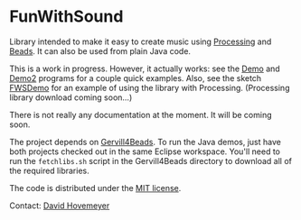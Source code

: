 FunWithSound
============

Library intended to make it easy to create music using [Processing](http://processessing.org) and [Beads](http://www.beadsproject.net).  It can also be used from plain Java code.

This is a work in progress.  However, it actually works: see the [Demo](https://github.com/daveho/FunWithSound/blob/master/FunWithSound/demo/io/github/daveho/funwithsound/demo/Demo.java) and [Demo2](https://github.com/daveho/FunWithSound/blob/master/FunWithSound/demo/io/github/daveho/funwithsound/demo/Demo2.java) programs for a couple quick examples.  Also, see the sketch [FWSDemo](https://github.com/daveho/FunWithSound/blob/master/FunWithSoundProcessingLib/examples/FWSDemo/FWSDemo.pde) for an example of using the library with Processing.  (Processing library download coming soon...)

There is not really any documentation at the moment.  It will be coming soon.

The project depends on [Gervill4Beads](https://github.com/daveho/Gervill4Beads).  To run the Java demos, just have both projects checked out in the same Eclipse workspace.  You'll need to run the `fetchlibs.sh` script in the Gervill4Beads directory to download all of the required libraries.

The code is distributed under the [MIT license](https://github.com/daveho/FunWithSound/blob/master/LICENSE.txt).

Contact: [David Hovemeyer](mailto:david.hovemeyer@gmail.com)

